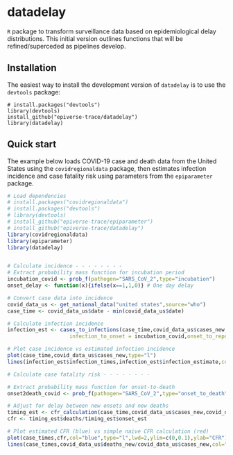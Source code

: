 # datadelay

`R` package to transform surveillance data based on epidemiological delay distributions. This initial version outlines functions that will be refined/superceded as pipelines develop.

## Installation

The easiest way to install the development version of `datadelay` is to use the `devtools` package:

```
# install.packages("devtools")
library(devtools)
install_github("epiverse-trace/datadelay")
library(datadelay)
```


## Quick start

The example below loads COVID-19 case and death data from the United States using the `covidregionaldata` package, then estimates infection incidence and case fatality risk using parameters from the `epiparameter` package.

```r
# Load dependencies
# install.packages("covidregionaldata")
# install.packages("devtools")
# library(devtools)
# install_github("epiverse-trace/epiparameter")
# install_github("epiverse-trace/datadelay")
library(covidregionaldata)
library(epiparameter)
library(datadelay)


# Calculate incidence - - - - - - - - 
# Extract probability mass function for incubation period
incubation_covid <- prob_f(pathogen="SARS_CoV_2",type="incubation")
onset_delay <- function(x){ifelse(x==1,1,0)} # One day delay

# Convert case data into incidence
covid_data_us <- get_national_data("united states",source="who")
case_time <- covid_data_us$date - min(covid_data_us$date)

# Calculate infection incidence
infection_est <- cases_to_infections(case_time,covid_data_us$cases_new,
					infection_to_onset = incubation_covid,onset_to_report = onset_delay)

# Plot case incidence vs estimated infection incidence
plot(case_time,covid_data_us$cases_new,type="l")
lines(infection_est$infection_times,infection_est$infection_estimate,col="blue")

# Calculate case fatality risk - - - - - - - - 

# Extract probability mass function for onset-to-death
onset2death_covid <- prob_f(pathogen="SARS_CoV_2",type="onset_to_death")

# Adjust for delay between new onsets and new deaths
timing_est <- cfr_calculation(case_time,covid_data_us$cases_new,covid_data_us$deaths_new,onset_to_death = onset2death_covid)
cfr <- timing_est$deaths/timing_est$onset_est

# Plot estimated CFR (blue) vs simple naive CFR calculation (red)
plot(case_times,cfr,col="blue",type="l",lwd=2,ylim=c(0,0.1),ylab="CFR")
lines(case_times,covid_data_us$deaths_new/covid_data_us$cases_new,col="red")

```

